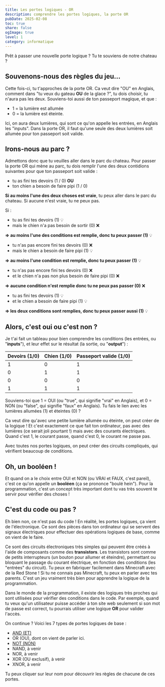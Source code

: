 ```yaml
---
title: Les portes logiques - OR
description: comprendre les portes logiques, la porte OR
pubDate: 2025-02-08
toc: true
share: false
ogImage: true
level: 1
category: informatique
---
```


Prêt à passer une nouvelle porte logique ? Tu te souviens de notre chateau ?

## Souvenons-nous des règles du jeu...

Cette fois-ci, tu t'approches de la porte OR. Ca veut dire "OU" en Anglais, comment dans "tu veux du gateau **OU** de la glace ?", tu dois choisir, tu n'aura pas les deux. Souviens-toi aussi de ton passeport magique, et que :
- 1 = la lumière est allumée 
- 0 = la lumière est éteinte. 

Ici, on aura deux lumières, qui sont ce qu'on appelle les entrées, en Anglais les "inputs". Dans la porte OR, il faut qu'une seule des deux lumières soit allumée pour ton passeport soit valide.

## Irons-nous au parc ?

Admettons donc que tu veuilles aller dans le parc du chateau. Pour passer la porte OR qui mène au parc, tu dois remplir l'une des deux contidions suivantes pour que ton passeport soit valide :
- tu as fini tes devoirs (1 / 0)
**OU**
- ton chien a besoin de faire pipi (1 / 0)

**Si au moins l'une des deux choses est vraie**, tu peux aller dans le parc du chateau. Si aucune n'est vraie, tu ne peux pas.

Si :
- tu as fini tes devoirs (1) 💡 
- mais le chien n'a pas besoin de sortir (0) ❌

**=> au moins l'une des conditions est remplie, donc tu peux passer (1)** 💡

- tu n'as pas encore fini tes devoirs (0) ❌
- mais le chien a besoin de faire pipi (1) 💡

**=> au moins l'une condition est remplie, donc tu peux passer (1)** 💡

- tu n'as pas encore fini tes devoirs (0) ❌
- et le chien n'a pas non plus besoin de faire pipi (0)  ❌

**=> aucune condition n'est remplie donc tu ne peux pas passer (0)** ❌

- tu as fini tes devoirs (1) 💡
- et le chien a besoin de faire pipi (1) 💡

**=> les deux conditions sont remplies, donc tu peux passer aussi (1)** 💡

## Alors, c'est oui ou c'est non ?

Je t'ai fait un tableau pour bien comprendre les conditions (les entrées, ou "**inputs**"), et leur effet sur le résultat (la sortie, ou "**output**") :

| Devoirs (1/0) | Chien (1/0) | Passeport valide (1/0) |
|---------------|-------------|------------------------|
| 1             | 0           | 1                      |
| 0             | 1           | 1                      |
| 0             | 0           | 0                      |
| 1             | 1           | 1                      |


Souviens-toi que 1 = OUI (ou "true", qui signifie "vrai" en Anglais), et 0 = NON (ou "false", qui signifie "faux" en Anglais). Tu fais le lien avec les lumières allumées (1) et éteintes (0) ? 

Ca veut dire qu'avec une petite lumière allumée ou éteinte, on peut créer de la logique ! Et c'est exactement ce que fait ton ordinateur, pas avec des lumières (ce serait joli pourtant !) mais avec des courants électriques. Quand c'est 1, le courant passe, quand c'est 0, le courant ne passe pas.

Avec toutes nos portes logiques, on peut créer des circuits compliqués, qui vérifient beaucoup de conditions.

## Oh, un booléen !

Et quand on a le choix entre OUI et NON (ou VRAI et FAUX, c'est pareil), c'est ce qu'on appelle un **booléen** (ça se prononce "boulé hein"). Pour la programmation, c'est un concept très important dont tu vas très souvent te servir pour vérifier des choses !

## C'est du code ou pas ?

Eh bien non, ce n'est pas du code ! En réalité, les portes logiques, ça vient de l'électronique. Ce sont des pièces dans ton ordinateur qui se servent des signaux électriques pour effectuer des opérations logiques de base, comme on vient de le faire. 

Ce sont des circuits électroniques très simples qui peuvent être créés à l'aide de composants comme des **transistors**. Les transistors sont comme de petits interrupteurs (un bouton pour allumer et éteindre), permettant ou bloquant le passage du courant électrique, en fonction des conditions (les "entrées" du circuit). Tu peux en fabriquer facilement dans Minecraft avec de la Red Stone ! Si tu ne connais pas Minecraft, tu peux en parler avec tes parents. C'est un jeu vraiment très bien pour apprendre la logique de la programmation.

Dans le monde de la programmation, il existe des logiques très proches qui sont utilisées pour vérifier des conditions dans le code. Par exemple, quand tu veux qu'un utilisateur puisse accéder à ton site web seulement si son mot de passe est correct, tu pourrais utiliser une logique **OR** pour valider l'accès.

On continue ? Voici les 7 types de portes logiques de base :
- [AND (ET)](/lemon-squeezy/parcours/porte-logique-and) 
- OR (OU), dont on vient de parler ici.
- [NOT (NON)](/lemon-squeezy/parcours/porte-logique-not)
- NAND, à venir
- NOR, à venir
- XOR (OU exclusif), à venir
- XNOR, à venir

Tu peux cliquer sur leur nom pour découvrir les règles de chacune de ces portes.
